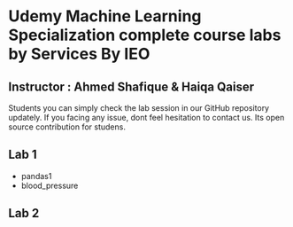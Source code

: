 # Udemy Machine Learning Specialization complete course labs by Services By IEO 
## Instructor : Ahmed Shafique & Haiqa Qaiser

Students you can simply check the lab session in our GitHub repository updately. If you facing any issue, dont feel hesitation to contact us. Its open source contribution for studens.

## Lab 1
* pandas1
* blood_pressure
## Lab 2
